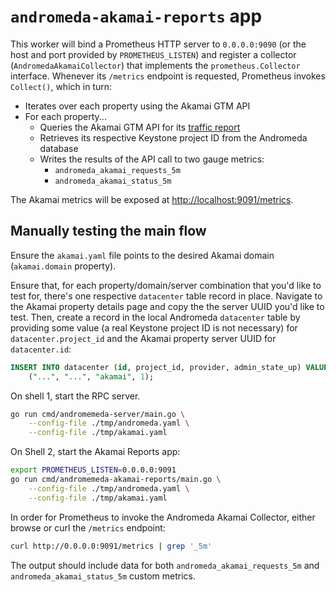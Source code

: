 <!--
SPDX-FileCopyrightText: Copyright 2022-2025 SAP SE or an SAP affiliate company and andromeda contributors

SPDX-License-Identifier: Apache-2.0
-->

# `andromeda-akamai-reports` app

This worker will bind a Prometheus HTTP server to `0.0.0.0:9090` (or the host and port provided by `PROMETHEUS_LISTEN`) and register a collector (`AndromedaAkamaiCollector`) that implements the `prometheus.Collector` interface. Whenever its `/metrics` endpoint is requested, Prometheus invokes `Collect()`, which in turn:

* Iterates over each property using the Akamai GTM API
* For each property...
  * Queries the Akamai GTM API for its [traffic report][traffic-report]
  * Retrieves its respective Keystone project ID from the Andromeda database
  * Writes the results of the API call to two gauge metrics:
    * `andromeda_akamai_requests_5m`
    * `andromeda_akamai_status_5m`

[traffic-report]: <https://techdocs.akamai.com/gtm-reporting/reference/get-traffic-property>

The Akamai metrics will be exposed at <http://localhost:9091/metrics>.

## Manually testing the main flow

Ensure the `akamai.yaml` file points to the desired Akamai domain (`akamai.domain` property).

Ensure that, for each property/domain/server combination that you'd like to test for, there's one respective `datacenter` table record in place. Navigate to the Akamai property details page and copy the the server UUID you'd like to test. Then, create a record in the local Andromeda `datacenter` table by providing some value (a real Keystone project ID is not necessary) for `datacenter.project_id` and  the Akamai property server UUID for `datacenter.id`:

```sql
INSERT INTO datacenter (id, project_id, provider, admin_state_up) VALUES
    ("...", "...", "akamai", 1);
```

On shell 1, start the RPC server.

```sh
go run cmd/andromemeda-server/main.go \
    --config-file ./tmp/andromeda.yaml \
    --config-file ./tmp/akamai.yaml
```

On Shell 2, start the Akamai Reports app:

```sh
export PROMETHEUS_LISTEN=0.0.0.0:9091
go run cmd/andromemeda-akamai-reports/main.go \
    --config-file ./tmp/andromeda.yaml \
    --config-file ./tmp/akamai.yaml
```

In order for Prometheus to invoke the Andromeda Akamai Collector, either browse or curl the `/metrics` endpoint:

```sh
curl http://0.0.0.0:9091/metrics | grep '_5m'
```

The output should include data for both `andromeda_akamai_requests_5m` and `andromeda_akamai_status_5m` custom metrics.
